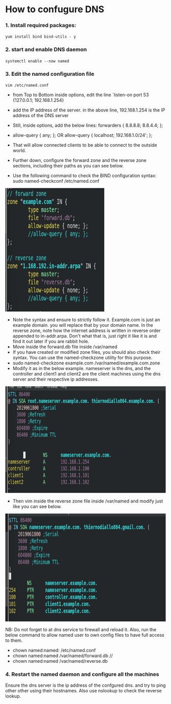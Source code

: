 # How to confugure DNS
### 1. Install required packages:
`yum install bind bind-utils - y`
### 2. start and enable DNS daemon 
`systemctl enable --now named` 
### 3. Edit the named configuration file 
`vim /etc/named.conf` 
- from Top to Bottom inside options, edit the line `listen-on port 53 {127.0.0.1; 192.168.1.254} 
-  add the IP address of the server. in the above line, 192.168.1.254 is the IP address of the DNS server 

- Still, inside options, add the below lines:
forwarders {
    8.8.8.8;
    8.8.4.4; };

- allow-query { any; };  OR allow-query { localhost; 192.168.1.0/24'; };
- That will allow connected clients to be able to connect to the outside world.

- Further down, configure the forward zone and the reverse zone sections, including their paths as you can see below.
- Use the following command to check the BIND configuration syntax:
  sudo named-checkconf /etc/named.conf


![Alt text](image-1.png)

- Note the syntax and ensure to strictly follow it. Example.com is just an example domain. you will replace that by your domain name.
In the reverse zone, note how the internet address is written in reverse order appended to in-addr.arpa. Don't what that is, just right it like it is and find it out later if you are rabbit hole.
- Move inside the forward.db file inside /var/named
- If you have created or modified zone files, you should also check their syntax. You can use the named-checkzone utility for this purpose.
- sudo named-checkzone example.com /var/named/example.com.zone
- Modify it as in the below example.
nameserver is the dns, and the controller and client1 and client2 are the client machines using the dns server and their respective ip addresses.

![Alt text](image-2.png)


- Then vim inside the reverse zone file inside /var/named and modify just like you can see below. 

![Alt text](image-3.png)


NB: Do not forget to at dns service to firewall and reload it. 
Also, run the below command to allow named user to own config files to have full access to them. 
- chown named:named: /etc/named.conf
- chown named:named /var/named/forward.db  // 
- chown named:named /var/named/reverse.db 
### 4. Restart the named daemon and configure all the machines
 Ensure the dns server is the ip address of the confgured dns. and try to ping other other using their hostnames. Also use nslookup to check the reverse lookup.

 
